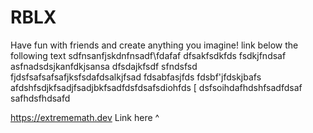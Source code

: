 # RBLX
Have fun with friends and create anything you imagine!
link below the following text
sdfnsanfjskdnfnsadf\fdafaf
dfsakfsdkfds
fsdkjfndsaf
asfnadsdsjkanfdkjsansa
dfsdajkfsdf
sfndsfsd
fjdsfsafsafsafjksfsdafdsalkjfsad
fdsabfasjfds
fdsbf'jfdskjbafs
afdshfsdjkfsadjfsadjbkfsadfdsfdsafsdiohfds
[
dsfsoihdafhdshfsadfdsaf
safhdsfhdsafd
   
   
  
  
  
  
  https://extrememath.dev
  Link here ^
